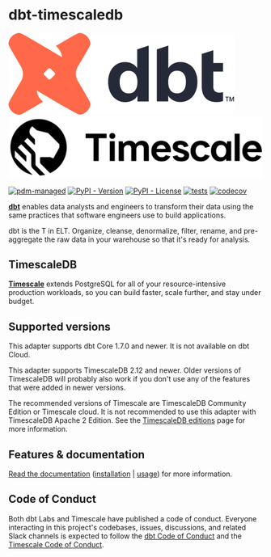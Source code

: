 # dbt-timescaledb

<picture>
  <source media="(prefers-color-scheme: dark)" srcset="https://raw.githubusercontent.com/sdebruyn/dbt-timescaledb/main/assets/dbt-signature_tm_light.png">
  <img alt="dbt logo" src="https://raw.githubusercontent.com/sdebruyn/dbt-timescaledb/main/assets/dbt-signature_tm.png">
</picture>
<picture>
  <source media="(prefers-color-scheme: dark)" srcset="https://raw.githubusercontent.com/sdebruyn/dbt-timescaledb/main/assets/Timescale-Logo-Primary-PNG.png">
  <img alt="timescale logo" src="https://raw.githubusercontent.com/sdebruyn/dbt-timescaledb/main/assets/Timescale-Logo-Black-PNG.png">
</picture>

[![pdm-managed](https://img.shields.io/badge/pdm-managed-blueviolet)](https://pdm-project.org)
[![PyPI - Version](https://img.shields.io/pypi/v/dbt-timescaledb)](https://pypi.org/project/dbt-timescaledb/)
[![PyPI - License](https://img.shields.io/pypi/l/dbt-timescaledb)](https://github.com/sdebruyn/dbt-timescaledb/blob/main/LICENSE)
[![tests](https://github.com/sdebruyn/dbt-timescaledb/actions/workflows/test.yml/badge.svg)](https://github.com/sdebruyn/dbt-timescaledb/actions/workflows/test.yml)
[![codecov](https://codecov.io/github/sdebruyn/dbt-timescaledb/graph/badge.svg?token=7SLONAKRMD)](https://codecov.io/github/sdebruyn/dbt-timescaledb)

**[dbt](https://www.getdbt.com/)** enables data analysts and engineers to transform their data using the same practices that software engineers use to build applications.

dbt is the T in ELT. Organize, cleanse, denormalize, filter, rename, and pre-aggregate the raw data in your warehouse so that it's ready for analysis.

## TimescaleDB

**[Timescale](https://www.timescale.com/)** extends PostgreSQL for all of your resource-intensive production workloads, so you can build faster, scale further, and stay under budget.

## Supported versions

This adapter supports dbt Core 1.7.0 and newer. It is not available on dbt Cloud.

This adapter supports TimescaleDB 2.12 and newer. Older versions of TimescaleDB will probably also work if you don't use any of the features that were added in newer versions.

The recommended versions of Timescale are TimescaleDB Community Edition or Timescale cloud. It is not recommended to use this adapter with TimescaleDB Apache 2 Edition. See the [TimescaleDB editions](https://docs.timescale.com/about/latest/timescaledb-editions/) page for more information.

## Features & documentation

[Read the documentation](https://dbt-timescaledb.debruyn.dev/) ([installation](https://dbt-timescaledb.debruyn.dev/installation/) | [usage](https://dbt-timescaledb.debruyn.dev/usage/)) for more information.

## Code of Conduct

Both dbt Labs and Timescale have published a code of conduct. Everyone interacting in this project's codebases, issues, discussions, and related Slack channels is expected to follow the [dbt Code of Conduct](https://docs.getdbt.com/community/resources/code-of-conduct) and the [Timescale Code of Conduct](https://www.timescale.com/code-of-conduct).
